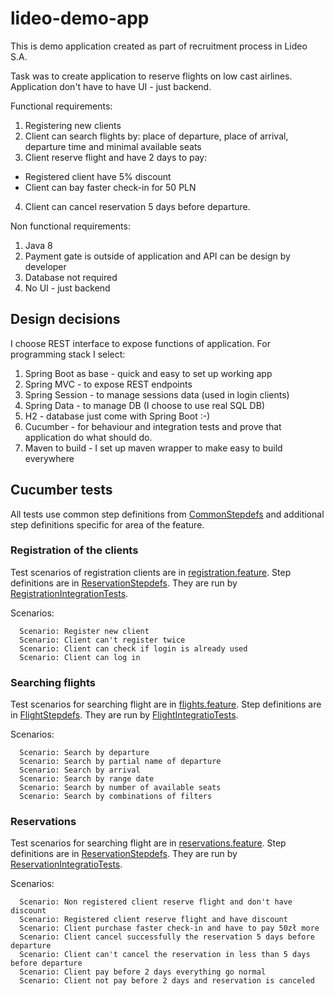 # lideo-demo-app

This is demo application created as part of recruitment process in Lideo S.A.

Task was to create application to reserve flights on low cast airlines.
Application don't have to have UI - just backend.

Functional requirements:
1. Registering new clients
2. Client can search flights by: place of departure, place of arrival, departure time and minimal
available seats
3. Client reserve flight and have 2 days to pay:
* Registered client have 5% discount
* Client can bay faster check-in for 50 PLN
4. Client can cancel reservation 5 days before departure.

Non functional requirements:
1. Java 8
2. Payment gate is outside of application and API can be design by developer
3. Database not required
4. No UI - just backend
 
## Design decisions
I choose REST interface to expose functions of application. For programming stack I select:
1. Spring Boot as base - quick and easy to set up working app
2. Spring MVC - to expose REST endpoints
3. Spring Session - to manage sessions data (used in login clients)
4. Spring Data - to manage DB (I choose to use real SQL DB)
5. H2 - database just come with Spring Boot :-)
6. Cucumber - for behaviour and integration tests and prove that application do what should do.
7. Maven to build - I set up maven wrapper to make easy to build everywhere 
    
## Cucumber tests

All tests use common step definitions from [CommonStepdefs](src/test/java/integration/stepdefs/CommonStepdefs.java)
and additional step definitions specific for area of the feature.

### Registration of the clients

Test scenarios of registration clients are in [registration.feature](src/test/resources/registration.feature).
Step definitions are in [ReservationStepdefs](src/test/java/integration/stepdefs/reservation/ReservationStepdefs.java).
They are run by [RegistrationIntegrationTests](src/test/java/integration/RegistrationIntegrationTests.java).

Scenarios:
```gherkin
  Scenario: Register new client
  Scenario: Client can't register twice
  Scenario: Client can check if login is already used
  Scenario: Client can log in
```

### Searching flights

Test scenarios for searching flight are in [flights.feature](src/test/resources/flights.feature).
Step definitions are in [FlightStepdefs](src/test/java/integration/stepdefs/flight/FlightStepdefs.java).
They are run by [FlightIntegratioTests](src/test/java/integration/FlightIntegrationTests.java).

Scenarios:
```gherkin
  Scenario: Search by departure
  Scenario: Search by partial name of departure
  Scenario: Search by arrival
  Scenario: Search by range date
  Scenario: Search by number of available seats
  Scenario: Search by combinations of filters
```

### Reservations 

Test scenarios for searching flight are in [reservations.feature](src/test/resources/reservations.feature).
Step definitions are in [ReservationStepdefs](src/test/java/integration/stepdefs/reservation/ReservationStepdefs.java).
They are run by [ReservationIntegratioTests](src/test/java/integration/ReservationIntegrationTests.java).

Scenarios:
```gherkin
  Scenario: Non registered client reserve flight and don't have discount
  Scenario: Registered client reserve flight and have discount
  Scenario: Client purchase faster check-in and have to pay 50zł more
  Scenario: Client cancel successfully the reservation 5 days before departure
  Scenario: Client can't cancel the reservation in less than 5 days before departure
  Scenario: Client pay before 2 days everything go normal
  Scenario: Client not pay before 2 days and reservation is canceled
```

